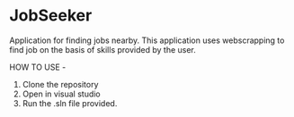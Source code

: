 # JobSeeker
Application for finding jobs nearby.
This application uses webscrapping to find job on the basis of skills provided by the user.


HOW TO USE -
1) Clone the repository
2) Open in visual studio
3) Run the .sln file provided.

